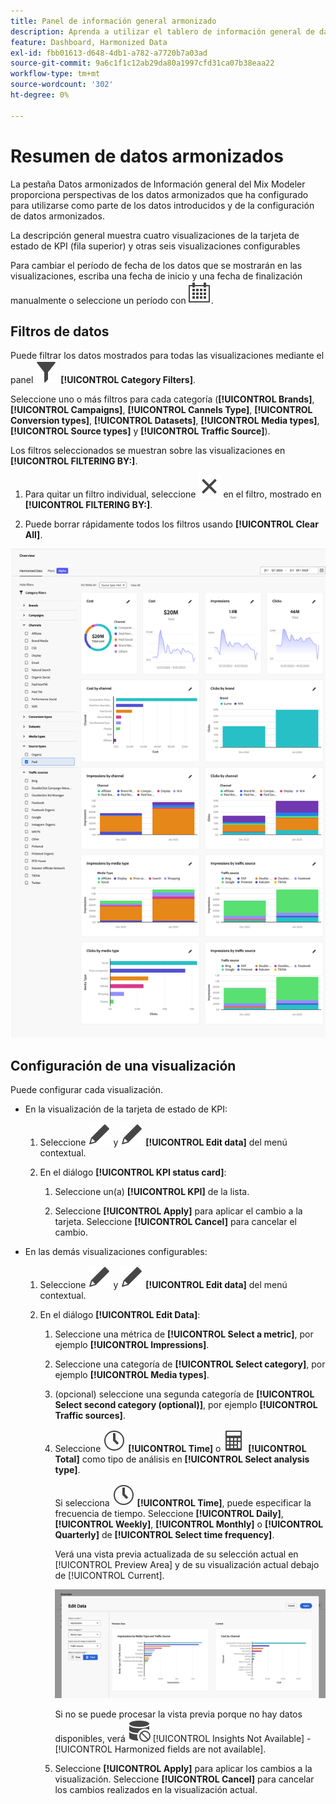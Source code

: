 ```yaml
---
title: Panel de información general armonizado
description: Aprenda a utilizar el tablero de información general de datos armonizado en Mix Modeler.
feature: Dashboard, Harmonized Data
exl-id: fbb01613-d648-4db1-a782-a7720b7a03ad
source-git-commit: 9a6c1f1c12ab29da80a1997cfd31ca07b38eaa22
workflow-type: tm+mt
source-wordcount: '302'
ht-degree: 0%

---
```


# Resumen de datos armonizados

La pestaña Datos armonizados de Información general del Mix Modeler proporciona perspectivas de los datos armonizados que ha configurado para utilizarse como parte de los datos introducidos y de la configuración de datos armonizados.

La descripción general muestra cuatro visualizaciones de la tarjeta de estado de KPI (fila superior) y otras seis visualizaciones configurables

Para cambiar el período de fecha de los datos que se mostrarán en las visualizaciones, escriba una fecha de inicio y una fecha de finalización manualmente o seleccione un período con ![Calendario](/help/assets/icons/Calendar.svg).

## Filtros de datos

Puede filtrar los datos mostrados para todas las visualizaciones mediante el panel ![Filtrar](/help/assets/icons/Filter.svg) **[!UICONTROL Category Filters]**.

Seleccione uno o más filtros para cada categoría (**[!UICONTROL Brands]**, **[!UICONTROL Campaigns]**, **[!UICONTROL Cannels Type]**, **[!UICONTROL Conversion types]**, **[!UICONTROL Datasets]**, **[!UICONTROL Media types]**, **[!UICONTROL Source types]** y **[!UICONTROL Traffic Source]**).

Los filtros seleccionados se muestran sobre las visualizaciones en **[!UICONTROL FILTERING BY:]**.

1. Para quitar un filtro individual, seleccione ![Cerrar](/help/assets/icons/Close.svg) en el filtro, mostrado en **[!UICONTROL FILTERING BY:]**.

1. Puede borrar rápidamente todos los filtros usando **[!UICONTROL Clear All]**.

![Resumen de datos armonizados](/help/assets/harmonized-data-overview.png)


## Configuración de una visualización

Puede configurar cada visualización.

* En la visualización de la tarjeta de estado de KPI:

   1. Seleccione ![Editar](/help/assets/icons/Edit.svg) y ![Editar](/help/assets/icons/Edit.svg) **[!UICONTROL Edit data]** del menú contextual.

   1. En el diálogo **[!UICONTROL KPI status card]**:

      1. Seleccione un(a) **[!UICONTROL KPI]** de la lista.

      1. Seleccione **[!UICONTROL Apply]** para aplicar el cambio a la tarjeta. Seleccione **[!UICONTROL Cancel]** para cancelar el cambio.

* En las demás visualizaciones configurables:

   1. Seleccione ![Editar](/help/assets/icons/Edit.svg) y ![Editar](/help/assets/icons/Edit.svg) **[!UICONTROL Edit data]** del menú contextual.

   1. En el diálogo **[!UICONTROL Edit Data]**:

      1. Seleccione una métrica de **[!UICONTROL Select a metric]**, por ejemplo **[!UICONTROL Impressions]**.
      1. Seleccione una categoría de **[!UICONTROL Select category]**, por ejemplo **[!UICONTROL Media types]**.
      1. (opcional) seleccione una segunda categoría de **[!UICONTROL Select second category (optional)]**, por ejemplo **[!UICONTROL Traffic sources]**.
      1. Seleccione ![Reloj](/help/assets/icons/Clock.svg) **[!UICONTROL Time]** o ![Calculadora](/help/assets/icons/Calculator.svg) **[!UICONTROL Total]** como tipo de análisis en **[!UICONTROL Select analysis type]**.

         Si selecciona ![Reloj](/help/assets/icons/Clock.svg) **[!UICONTROL Time]**, puede especificar la frecuencia de tiempo. Seleccione **[!UICONTROL Daily]**, **[!UICONTROL Weekly]**, **[!UICONTROL Monthly]** o **[!UICONTROL Quarterly]** de **[!UICONTROL Select time frequency]**.

         Verá una vista previa actualizada de su selección actual en [!UICONTROL Preview Area] y de su visualización actual debajo de [!UICONTROL Current].

         ![Editar widget de datos armonizados](/help/assets/edit-harmonized-data-widget.png)

         Si no se puede procesar la vista previa porque no hay datos disponibles, verá ![Error de datos](/help/assets/icons/DataUnavailable.svg) [!UICONTROL Insights Not Available] - [!UICONTROL Harmonized fields are not available].

      1. Seleccione **[!UICONTROL Apply]** para aplicar los cambios a la visualización. Seleccione **[!UICONTROL Cancel]** para cancelar los cambios realizados en la visualización actual.
